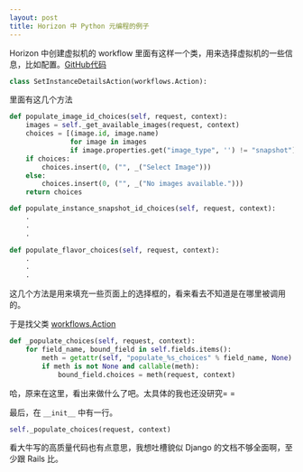 ```yaml
---
layout: post
title: Horizon 中 Python 元编程的例子
---
```


Horizon 中创建虚拟机的 workflow 里面有这样一个类，用来选择虚拟机的一些信息，比如配置。[GitHub代码](https://github.com/openstack/horizon/blob/cde81c38027b17014abcd1449a263bdc411503cc/openstack_dashboard/dashboards/project/instances/workflows/create_instance.py#L170)

```python
class SetInstanceDetailsAction(workflows.Action):
```

里面有这几个方法

```python
def populate_image_id_choices(self, request, context):
    images = self._get_available_images(request, context)
    choices = [(image.id, image.name)
               for image in images
               if image.properties.get("image_type", '') != "snapshot"]
    if choices:
        choices.insert(0, ("", _("Select Image")))
    else:
        choices.insert(0, ("", _("No images available.")))
    return choices

def populate_instance_snapshot_id_choices(self, request, context):
    .
    .
    .

def populate_flavor_choices(self, request, context):
    .
    .
    .
```

这几个方法是用来填充一些页面上的选择框的，看来看去不知道是在哪里被调用的。

于是找父类 [workflows.Action](https://github.com/openstack/horizon/blob/cde81c38027b17014abcd1449a263bdc411503cc/horizon/workflows/base.py#L77)

```python
def _populate_choices(self, request, context):
    for field_name, bound_field in self.fields.items():
        meth = getattr(self, "populate_%s_choices" % field_name, None)
        if meth is not None and callable(meth):
            bound_field.choices = meth(request, context)
```
哈，原来在这里，看出来做什么了吧。太具体的我也还没研究= =


最后，在 `__init__` 中有一行。

```python
self._populate_choices(request, context)
```

看大牛写的高质量代码也有点意思，我想吐槽貌似 Django 的文档不够全面啊，至少跟 Rails 比。

